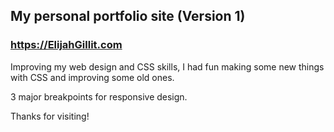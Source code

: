 ## My personal portfolio site (Version 1)
### https://ElijahGillit.com


Improving my web design and CSS skills, I had fun making some new things with CSS and improving some old ones. 

3 major breakpoints for responsive design.


Thanks for visiting! 
